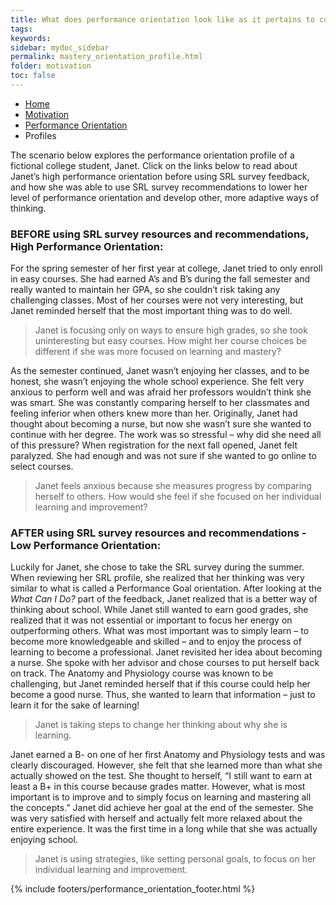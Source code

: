 ```yaml
---
title: What does performance orientation look like as it pertains to college life?
tags: 
keywords: 
sidebar: mydoc_sidebar
permalink: mastery_orientation_profile.html
folder: motivation
toc: false
---
```


<ul class="breadcrumb">
    <li><a href="index.html">Home</a></li>
    <li><a href="motivation.html">Motivation</a></li>
    <li><a href="performance_orientation.html">Performance Orientation</a></li>
    <li class="active">Profiles</li>
</ul>

The scenario below explores the performance orientation profile of a fictional college student, Janet. Click on the links below to read about Janet’s high performance orientation before using SRL survey feedback, and how she was able to use SRL survey recommendations to lower her level of performance orientation and develop other, more adaptive ways of thinking.

### **BEFORE** using SRL survey resources and recommendations, **High Performance Orientation**:

For the spring semester of her first year at college, Janet tried to only enroll in easy courses. She had earned A’s and B’s during the fall semester and really wanted to maintain her GPA, so she couldn’t risk taking any challenging classes. Most of her courses were not very interesting, but Janet reminded herself that the most important thing was to do well.

> Janet is focusing only on ways to ensure high grades, so she took uninteresting but easy courses. How might her course choices be different if she was more focused on learning and mastery?

As the semester continued, Janet wasn’t enjoying her classes, and to be honest, she wasn’t enjoying the whole school experience. She felt very anxious to perform well and was afraid her professors wouldn’t think she was smart. She was constantly comparing herself to her classmates and feeling inferior when others knew more than her. Originally, Janet had thought about becoming a nurse, but now she wasn’t sure she wanted to continue with her degree. The work was so stressful – why did she need all of this pressure? When registration for the next fall opened, Janet felt paralyzed. She had enough and was not sure if she wanted to go online to select courses.

> Janet feels anxious because she measures progress by comparing herself to others. How would she feel if she focused on her individual learning and improvement?


### **AFTER** using SRL survey resources and recommendations - **Low Performance Orientation**:

Luckily for Janet, she chose to take the SRL survey during the summer. When reviewing her SRL profile, she realized that her thinking was very similar to what is called a Performance Goal orientation. After looking at the *What Can I Do?* part of the feedback, Janet realized that is a better way of thinking about school. While Janet still wanted to earn good grades, she realized that it was not essential or important to focus her energy on outperforming others. What was most important was to simply learn – to become more knowledgeable and skilled – and to enjoy the process of learning to become a professional. Janet revisited her idea about becoming a nurse. She spoke with her advisor and chose courses to put herself back on track. The Anatomy and Physiology course was known to be challenging, but Janet reminded herself that if this course could help her become a good nurse. Thus, she wanted to learn that information – just to learn it for the sake of learning!

> Janet is taking steps to change her thinking about why she is learning.

Janet earned a B- on one of her first Anatomy and Physiology tests and was clearly discouraged. However, she felt that she learned more than what she actually showed on the test. She thought to herself, “I still want to earn at least a B+ in this course because grades matter. However, what is most important is to improve and to simply focus on learning and mastering all the concepts.” Janet did achieve her goal at the end of the semester. She was very satisfied with herself and actually felt more relaxed about the entire experience. It was the first time in a long while that she was actually enjoying school.

> Janet is using strategies, like setting personal goals, to focus on her individual learning and improvement.

{% include footers/performance_orientation_footer.html %}

